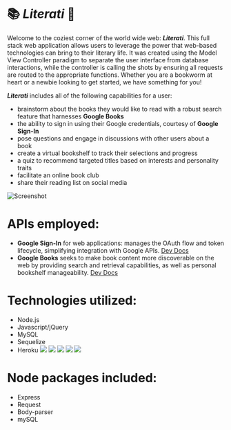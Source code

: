 # :books: *Literati* :notebook:
Welcome to the coziest corner of the world wide web:  __*Literati*__.  This full stack web application allows users to leverage the power that web-based technologies can bring to their literary life.  It was created using the Model View Controller paradigm to separate the user interface from database interactions, while the controller is calling the shots by ensuring all requests are routed to the appropriate functions.  Whether you are a bookworm at heart or a newbie looking to get started, we have something for you!

__*Literati*__ includes all of the following capabilities for a user:  
* brainstorm about the books they would like to read with a robust search feature that harnesses **Google Books**
* the ability to sign in using their Google credentials, courtesy of **Google Sign-In**
* pose questions and engage in discussions with other users about a book
* create a virtual bookshelf to track their selections and progress
* a quiz to recommend targeted titles based on interests and personality traits  
* facilitate an online book club
* share their reading list on social media

![Screenshot](./public/assets/images/LiteratiMoneyShot.PNG)

# APIs employed:
- **Google Sign-In** for web applications: manages the OAuth flow and token lifecycle, simplifying integration with Google APIs.  [Dev Docs](https://developers.google.com/identity/sign-in/web/sign-in)
- **Google Books** seeks to make book content more discoverable on the web by providing search and retrieval capabilities, as well as personal bookshelf manageability.  [Dev Docs](https://developers.google.com/books/ "Dev Docs")

# Technologies utilized:
- Node.js
- Javascript/jQuery
- MySQL
- Sequelize
- Heroku
 ![](http://williamavasquez.herokuapp.com/img/node.png)
 ![](http://williamavasquez.herokuapp.com/img/js.png)
 ![](http://williamavasquez.herokuapp.com/img/mysql.png)
 ![](http://danieldurante.com/images/sequelize.png)
 ![](https://github.com/heroku/favicon/blob/master/favicon.iconset/icon_32x32.png)
 

# Node packages included:
- Express
- Request
- Body-parser
- mySQL
